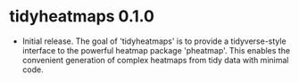 # tidyheatmaps 0.1.0

* Initial release. The goal of 'tidyheatmaps' is to provide a tidyverse-style interface to the powerful heatmap package 'pheatmap'. This enables the convenient generation of complex heatmaps from tidy data with minimal code.
